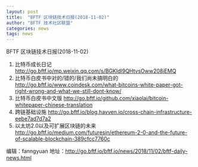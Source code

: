 ```yaml
---
layout: post
title:  "BFTF 区块链技术日报(2018-11-02)"
author: "BFTF 技术社区联盟"
categories: news
tags: news
---
```




BFTF 区块链技术日报(2018-11-02)

1. 比特币成长日记 <http://go.bftf.io/mp.weixin.qq.com/s/BGKldI9QHtvsOww208iEMQ>
2. 比特币白皮书中对的/错的/我们尚未搞明白的 <http://go.bftf.io/www.coindesk.com/what-bitcoins-white-paper-got-right-wrong-and-what-we-still-dont-know/>
3. 比特币白皮书中文版 <http://go.bftf.io/github.com/xiaolai/bitcoin-whitepaper-chinese-translation>
4. 跨链基础设施 <http://go.bftf.io/blog.havven.io/cross-chain-infrastructure-eebe7ad7d7a2>
5. 以太坊2.0以及可扩展区块链的未来 <http://go.bftf.io/medium.com/futuresin/ethereum-2-0-and-the-future-of-scalable-blockchain-389cfcc7760c>

编辑：fanngyuan
地址：<http://go.bftf.io/bftf.io/news/2018/11/02/bftf-daily-news.html>

